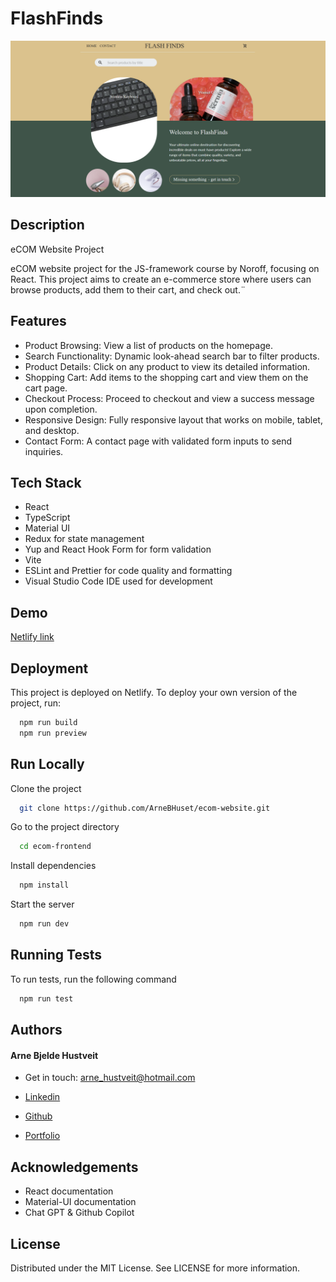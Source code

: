 # FlashFinds

![Landing page image](<public/Landing page1.png>)

## Description

eCOM Website Project

eCOM website project for the JS-framework course by Noroff, focusing on React. This project aims to create an e-commerce store where users can browse products, add them to their cart, and check out.¨

## Features

- Product Browsing: View a list of products on the homepage.
- Search Functionality: Dynamic look-ahead search bar to filter products.
- Product Details: Click on any product to view its detailed information.
- Shopping Cart: Add items to the shopping cart and view them on the cart page.
- Checkout Process: Proceed to checkout and view a success message upon completion.
- Responsive Design: Fully responsive layout that works on mobile, tablet, and desktop.
- Contact Form: A contact page with validated form inputs to send inquiries.

## Tech Stack

- React
- TypeScript
- Material UI
- Redux for state management
- Yup and React Hook Form for form validation
- Vite
- ESLint and Prettier for code quality and formatting
- Visual Studio Code IDE used for development

## Demo

[Netlify link](https://main--flashfinds.netlify.app/)

## Deployment

This project is deployed on Netlify. To deploy your own version of the project, run:

```bash
  npm run build
  npm run preview
```

## Run Locally

Clone the project

```bash
  git clone https://github.com/ArneBHuset/ecom-website.git
```

Go to the project directory

```bash
  cd ecom-frontend

```

Install dependencies

```bash
  npm install
```

Start the server

```bash
  npm run dev
```

## Running Tests

To run tests, run the following command

```bash
  npm run test
```

## Authors

#### Arne Bjelde Hustveit

- Get in touch: arne_hustveit@hotmail.com

- [Linkedin](www.linkedin.com/in/arne-bjelde-hustveit-48ab31276)
- [Github](https://github.com/ArneBHuset)
- [Portfolio](https://arnehustveit.myportfolio.com/)

## Acknowledgements

- React documentation
- Material-UI documentation
- Chat GPT & Github Copilot

## License

Distributed under the MIT License. See LICENSE for more information.
